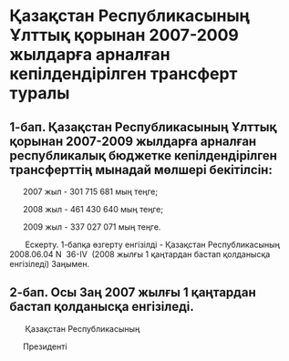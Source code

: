 # Қазақстан Республикасының Ұлттық қорынан 2007-2009 жылдарға арналған кепілдендірілген трансферт туралы

## 1-бап. Қазақстан Республикасының Ұлттық қорынан 2007-2009 жылдарға арналған республикалық бюджетке кепілдендірілген трансферттің мынадай мөлшері бекітілсін:

      2007 жыл - 301 715 681 мың теңге;

      2008 жыл - 461 430 640 мың теңге;

      2009 жыл - 337 027 071 мың теңге.

       Ескерту. 1-бапқа өзгерту енгізілді - Қазақстан Республикасының 2008.06.04 N   36-IV   (2008 жылғы 1 қаңтардан бастап қолданысқа енгізіледі) Заңымен.

## 2-бап. Осы Заң 2007 жылғы 1 қаңтардан бастап қолданысқа енгізіледі.

       Қазақстан Республикасының

      Президенті

